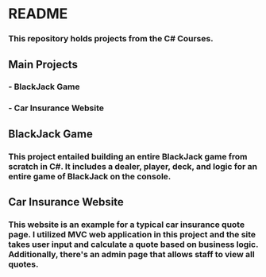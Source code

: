 # README
### This repository holds projects from the C# Courses.

## Main Projects
### - BlackJack Game
### - Car Insurance Website

## BlackJack Game

### This project entailed building an entire BlackJack game from scratch in C#. It includes a dealer, player, deck, and logic for an entire game of BlackJack on the console.

## Car Insurance Website

### This website is an example for a typical car insurance quote page. I utilized MVC web application in this project and the site takes user input and calculate a quote based on business logic. Additionally, there's an admin page that allows staff to view all quotes.
